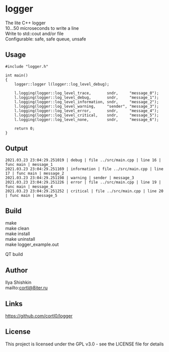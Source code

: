 # logger
The lite C++ logger  
10...50 microseconds to write a line  
Write to std::cout and/or file  
Configurable: safe, safe queue, unsafe

## Usage
```
#include "logger.h"

int main()
{
	logger::logger l(logger::log_level_debug);
	
	l.logging(logger::log_level_trace,       sndr,     "message_0");
	l.logging(logger::log_level_debug,       sndr,     "message_1");
	l.logging(logger::log_level_information, sndr,     "message_2");
	l.logging(logger::log_level_warning,     "sender", "message_3");
	l.logging(logger::log_level_error,       sndr,     "message_4");
	l.logging(logger::log_level_critical,    sndr,     "message_5");
	l.logging(logger::log_level_none,        sndr,     "message_6");
	
	return 0;
}
```

## Output
```
2021.03.23 23:04:29.251019 | debug | file ../src/main.cpp | line 16 | func main | message_1
2021.03.23 23:04:29.251169 | information | file ../src/main.cpp | line 17 | func main | message_2
2021.03.23 23:04:29.251198 | warning | sender | message_3
2021.03.23 23:04:29.251226 | error | file ../src/main.cpp | line 19 | func main | message_4
2021.03.23 23:04:29.251252 | critical | file ../src/main.cpp | line 20 | func main | message_5

```

## Build
make  
make clean  
make install  
make uninstall  
make logger_example.out

QT build

## Author
Ilya Shishkin  
mailto:cortl@8iter.ru

## Links

https://github.com/cortl0/logger

## License
This project is licensed under the GPL v3.0 - see the LICENSE file for details
